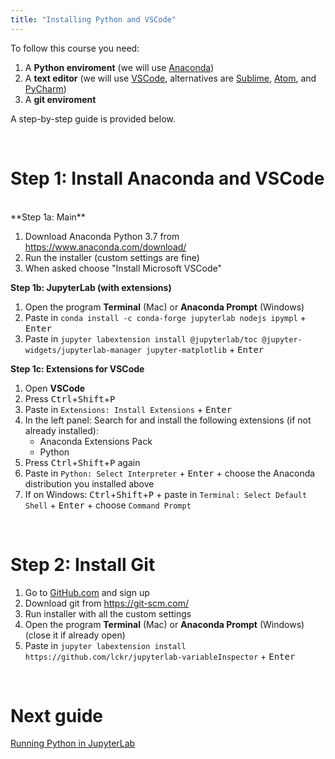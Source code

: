 ```yaml
---
title: "Installing Python and VSCode"
---
```


To follow this course you need:

1. A **Python enviroment** (we will use [Anaconda](https://www.anaconda.com))
2. A **text editor** (we will use [VSCode](https://code.visualstudio.com/), alternatives are [Sublime](https://www.sublimetext.com/), [Atom](https://atom.io/), and [PyCharm](https://www.jetbrains.com/pycharm/))
3. A **git enviroment**

A step-by-step guide is provided below.

<br>
  
# Step 1: Install Anaconda and VSCode
<br>
**Step 1a: Main**

1. Download Anaconda Python 3.7 from <https://www.anaconda.com/download/>
2. Run the installer (custom settings are fine)
3. When asked choose "Install Microsoft VSCode"

**Step 1b: JupyterLab (with extensions)**

1. Open the program **Terminal** (Mac) or **Anaconda Prompt** (Windows)
2. Paste in `conda install -c conda-forge jupyterlab nodejs ipympl` + <kbd>Enter</kbd>
3. Paste in `jupyter labextension install @jupyterlab/toc @jupyter-widgets/jupyterlab-manager jupyter-matplotlib` + <kbd>Enter</kbd>

**Step 1c: Extensions for VSCode**

1. Open **VSCode**
2. Press <kbd>Ctrl</kbd>+<kbd>Shift</kbd>+<kbd>P</kbd>
3. Paste in `Extensions: Install Extensions` + <kbd>Enter</kbd>
4. In the left panel: Search for and install the following extensions (if not already installed):
    * Anaconda Extensions Pack
    * Python  
5. Press <kbd>Ctrl</kbd>+<kbd>Shift</kbd>+<kbd>P</kbd> again
6. Paste in `Python: Select Interpreter` + <kbd>Enter</kbd> + choose the Anaconda distribution you installed above
7. If on Windows: <kbd>Ctrl</kbd>+<kbd>Shift</kbd>+<kbd>P</kbd> + paste in `Terminal: Select Default Shell` + <kbd>Enter</kbd> + choose `Command Prompt`

<br>

# Step 2: Install Git

1. Go to [GitHub.com](https://github.com/) and sign up
2. Download git from https://git-scm.com/
3. Run installer with all the custom settings
4. Open the program **Terminal** (Mac) or **Anaconda Prompt** (Windows) (close it if already open) 
5. Paste in `jupyter labextension install https://github.com/lckr/jupyterlab-variableInspector` + <kbd>Enter</kbd>


<br>

# Next guide

[Running Python in JupyterLab](/guides/jupyterlab)